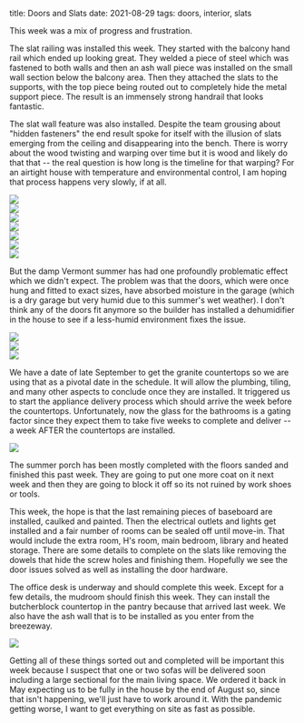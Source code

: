 title: Doors and Slats
date: 2021-08-29
tags: doors, interior, slats


This week was a mix of progress and frustration. 

The slat railing was installed this week.  They started with the balcony hand rail which ended up looking great. They welded a piece of steel which was fastened to both walls and then an ash wall piece was installed on the small wall section below the balcony area. Then they attached the slats to the supports, with the top piece being routed out to completely hide the metal support piece.  The result is an immensely strong handrail that looks fantastic. 

The slat wall feature was also installed.  Despite the team grousing about "hidden fasteners" the end result spoke for itself with the illusion of slats emerging from the ceiling and disappearing into the bench. There is worry about the wood twisting and warping over time but it is wood and likely do that that -- the real question is how long is the timeline for that warping?  For an airtight house with temperature and environmental control, I am hoping that process happens very slowly, if at all. 

![](/files/2021-08-29-slat-railing-install.jpeg)       
![](/files/2021-08-29-from-below.jpeg)       
![](/files/2021-08-29-slat-side.jpeg)       
![](/files/2021-08-29-slats-almost-done.jpeg)       
![](/files/2021-08-29-slats-from-balcony.jpeg)       
![](/files/2021-08-29-slats-from-below.jpeg)       
![](/files/2021-08-29-slats-below.jpeg)        

But the damp Vermont summer has had one profoundly problematic effect which we didn't expect. The problem  was that the doors, which were once hung and fitted to exact sizes, have absorbed moisture in the garage (which is a dry garage but very humid due to this summer's wet weather). I don't think any of the doors fit anymore so the builder has installed a dehumidifier in the house to see if a less-humid environment fixes the issue.

![](/files/2021-08-29-doors.jpeg)       
![](/files/2021-08-29-closet-door-h.jpeg)        
![](/files/2021-08-29-closet-door-extra.jpeg)       

We have a date of late September to get the granite countertops so we are using that as a pivotal date in the schedule.  It will allow the plumbing, tiling, and many other aspects to conclude once they are installed.  It triggered us to start the appliance delivery process which should arrive the week before the countertops. Unfortunately, now the glass for the bathrooms is a gating factor since they expect them to take five weeks to complete and deliver -- a week AFTER the countertops are installed. 

![](/files/2021-08-29-finished-porch-floor.jpeg)       

The summer porch has been mostly completed with the floors sanded and finished this past week. They are going to put one more coat on it next week and then they are going to block it off so its not ruined by work shoes or tools. 

This week, the hope is that the last remaining pieces of baseboard are installed, caulked and painted. Then the electrical outlets and lights get installed and a fair number of rooms can be sealed off until move-in.  That would include the extra room, H's room, main bedroom, library  and heated storage. There are some details to complete on the slats like removing the dowels that hide the screw holes and finishing them. Hopefully we see the door issues solved as well as installing the door hardware. 

The office desk is underway and should complete this week. Except for a few details, the mudroom should finish this week. They can install the butcherblock countertop in the pantry because that arrived last week. We also have the ash wall that is to be installed as you enter from the breezeway. 

![](/files/2021-08-29-desk-start.jpeg)        

Getting all of these things sorted out and completed will be important this week because I suspect that one or two sofas will be delivered soon including a large sectional for the main living space.  We ordered it back in May expecting us to be fully in the house by the end of August so, since that isn't happening, we'll just have to work around it.  With the pandemic getting worse, I want to get everything on site as fast as possible. 
